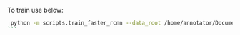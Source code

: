 To train use below:

````bash
 python -m scripts.train_faster_rcnn --data_root /home/annotator/Documents/Dataset/conpose_unity --bs 8 --num_workers 11 --num_classes 6
```